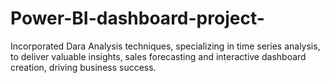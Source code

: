 # Power-BI-dashboard-project-

Incorporated Dara Analysis techniques,
specializing in time series analysis,
to deliver valuable insights,
sales forecasting and interactive dashboard
creation, driving business success.
